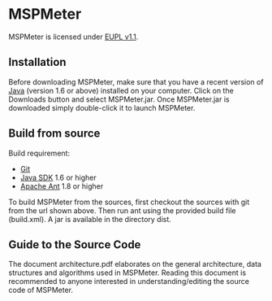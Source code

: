 MSPMeter
========

MSPMeter is licensed under [EUPL v1.1](http://www.osor.eu/eupl).  

Installation
------------

Before downloading MSPMeter, make sure that you have a recent version
of [Java](http://www.java.com) (version 1.6 or above) installed on
your computer.  Click on the Downloads button and select MSPMeter.jar.
Once MSPMeter.jar is downloaded simply double-click it to launch
MSPMeter.


Build from source
-----------------

Build requirement:

* [Git](http://www.git-scm.com)
* [Java SDK](http://www.oracle.com/technetwork/java/javase/downloads/index.html) 1.6 or higher
* [Apache Ant](http://ant.apache.org) 1.8 or higher

To build MSPMeter from the sources, first checkout the sources with
git from the url shown above.  Then run ant using the provided build
file (build.xml).  A jar is available in the directory dist.

Guide to the Source Code
------------------------

The document architecture.pdf elaborates on the general architecture,
data structures and algorithms used in MSPMeter.  Reading this
document is recommended to anyone interested in understanding/editing
the source code of MSPMeter.